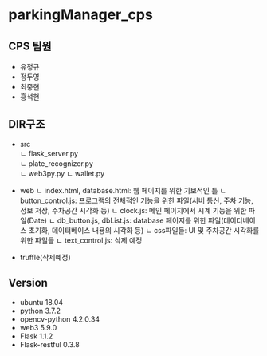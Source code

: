 # parkingManager_cps

## CPS 팀원

- 유정규
- 정두영
- 최중현
- 홍석현

## DIR구조

- src  
  ㄴ flask_server.py  
  ㄴ plate_recognizer.py  
  ㄴ web3py.py
  ㄴ wallet.py

* web
  ㄴ index.html, database.html: 웹 페이지를 위한 기보적인 틀
  ㄴ button_control.js: 프로그램의 전체적인 기능을 위한 파일(서버 통신, 주차 기능, 정보 저장, 주차공간 시각화 등)
  ㄴ clock.js: 메인 페이지에서 시계 기능을 위한 파일(Date)
  ㄴ db_button.js, dbList.js: database 페이지를 위한 파일(데이터베이스 초기화, 데이터베이스 내용의 시각화 등)
  ㄴ css파일들: UI 및 주차공간 시각화를 위한 파일들
  ㄴ text_control.js: 삭제 예정

- truffle(삭제예정)

## Version

- ubuntu 18.04
- python 3.7.2
- opencv-python 4.2.0.34
- web3 5.9.0
- Flask 1.1.2
- Flask-restful 0.3.8
